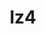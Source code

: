 ---
title: "lz4"
layout: cache
categories: [package, develop]
meta: {"compilers": ["cce@18.0.0", "gcc@10.5.0", "gcc@11.1.0", "gcc@11.4.0", "gcc@12.4.0", "gcc@13.3.0", "gcc@7.5.0", "intel-oneapi-compilers@2024.1.0", "intel-oneapi-compilers@2025.1.0", "msvc@19.39.33523"], "num_specs": 76, "num_specs_by_stack": {"aws-pcluster-neoverse_v1": 7, "aws-pcluster-x86_64_v4": 14, "build_systems": 7, "data-vis-sdk": 6, "developer-tools-aarch64-linux-gnu": 6, "developer-tools-x86_64_v3-linux-gnu": 6, "e4s": 6, "e4s-cray-rhel": 5, "e4s-neoverse-v2": 6, "e4s-oneapi": 8, "e4s-rocm-external": 7, "hep": 7, "radiuss": 7, "root": 76, "tutorial": 7, "windows-vis": 4}, "oss": ["amzn2", "centos7", "rhel8", "ubuntu18.04", "ubuntu20.04", "ubuntu22.04", "windows10.0.20348"], "platforms": ["linux", "windows"], "stacks": ["aws-pcluster-neoverse_v1", "aws-pcluster-x86_64_v4", "build_systems", "data-vis-sdk", "developer-tools-aarch64-linux-gnu", "developer-tools-x86_64_v3-linux-gnu", "e4s", "e4s-cray-rhel", "e4s-neoverse-v2", "e4s-oneapi", "e4s-rocm-external", "hep", "radiuss", "root", "tutorial", "windows-vis"], "targets": ["aarch64", "neoverse_v1", "neoverse_v2", "x86_64", "x86_64_v3", "x86_64_v4"], "versions": ["1.10.0"]}
spec_details: [{"compiler": "intel-oneapi-compilers@2024.1.0", "hash": "2gt236bshmj3hes35pripjextnvayges", "os": "amzn2", "platform": "linux", "size": "-", "stacks": ["aws-pcluster-x86_64_v4", "root"], "target": "x86_64_v3", "variants": ["build_system=makefile", "libs:=shared,static", "+pic"], "versions": ["1.10.0"]}, {"compiler": "gcc@13.3.0", "hash": "2uldq3pybnjxr4gem6l6oipsk2ybydb3", "os": "rhel8", "platform": "linux", "size": "-", "stacks": ["developer-tools-aarch64-linux-gnu", "root"], "target": "aarch64", "variants": ["build_system=makefile", "libs:=shared,static", "+pic"], "versions": ["1.10.0"]}, {"compiler": "intel-oneapi-compilers@2025.1.0", "hash": "32ml32745vglumlpy7m6nrghgjhhjtca", "os": "ubuntu22.04", "platform": "linux", "size": "-", "stacks": ["e4s-oneapi", "root"], "target": "x86_64_v3", "variants": ["build_system=makefile", "libs:=shared,static", "+pic"], "versions": ["1.10.0"]}, {"compiler": "gcc@12.4.0", "hash": "34a42lc3v6hhr76pcfwulyr2krqq6fpp", "os": "amzn2", "platform": "linux", "size": "-", "stacks": ["aws-pcluster-neoverse_v1", "root"], "target": "neoverse_v1", "variants": ["build_system=makefile", "libs:=shared,static", "+pic"], "versions": ["1.10.0"]}, {"compiler": "gcc@12.4.0", "hash": "43nlwjg7qxj7djdt4jpctaoyrmaixbct", "os": "amzn2", "platform": "linux", "size": "-", "stacks": ["aws-pcluster-neoverse_v1", "root"], "target": "neoverse_v1", "variants": ["build_system=makefile", "libs:=shared,static", "+pic"], "versions": ["1.10.0"]}, {"compiler": "msvc@19.39.33523", "hash": "44ajalsec5gycm4zxt2ti56ycsni3r2y", "os": "windows10.0.20348", "platform": "windows", "size": "-", "stacks": ["root", "windows-vis"], "target": "x86_64", "variants": ["build_system=cmake", "build_type=Release", "generator=ninja", "~ipo", "libs:=shared,static", "+pic"], "versions": ["1.10.0"]}, {"compiler": "gcc@12.4.0", "hash": "4ff4fzdbduzkqwasexggaafvunxdw4sh", "os": "amzn2", "platform": "linux", "size": "-", "stacks": ["aws-pcluster-neoverse_v1", "root"], "target": "neoverse_v1", "variants": ["build_system=makefile", "libs:=shared,static", "+pic"], "versions": ["1.10.0"]}, {"compiler": "gcc@13.3.0", "hash": "4phf5qp67ew63r44iipqvudndp2caked", "os": "rhel8", "platform": "linux", "size": "-", "stacks": ["developer-tools-aarch64-linux-gnu", "root"], "target": "aarch64", "variants": ["build_system=makefile", "libs:=shared,static", "+pic"], "versions": ["1.10.0"]}, {"compiler": "gcc@11.1.0", "hash": "5t7txa7cffq76a42riynkegmah7tauz7", "os": "ubuntu20.04", "platform": "linux", "size": "-", "stacks": ["data-vis-sdk", "root"], "target": "x86_64_v3", "variants": ["build_system=makefile", "libs:=shared,static", "+pic"], "versions": ["1.10.0"]}, {"compiler": "intel-oneapi-compilers@2025.1.0", "hash": "7gwq7x7kohj725dkawgf76pmvs24teuo", "os": "ubuntu22.04", "platform": "linux", "size": "-", "stacks": ["e4s-oneapi", "root"], "target": "x86_64_v3", "variants": ["build_system=makefile", "libs:=shared,static", "+pic"], "versions": ["1.10.0"]}, {"compiler": "gcc@11.1.0", "hash": "7ngqo3w3w5fn6i4atuoxjx57zhxbvwps", "os": "ubuntu20.04", "platform": "linux", "size": "-", "stacks": ["data-vis-sdk", "root"], "target": "x86_64_v3", "variants": ["build_system=makefile", "libs:=shared,static", "+pic"], "versions": ["1.10.0"]}, {"compiler": "intel-oneapi-compilers@2025.1.0", "hash": "ajefa2ydlmon55dh4sgjt6tyt24mijra", "os": "ubuntu22.04", "platform": "linux", "size": "-", "stacks": ["e4s-oneapi", "root"], "target": "x86_64_v3", "variants": ["build_system=makefile", "libs:=shared,static", "+pic"], "versions": ["1.10.0"]}, {"compiler": "msvc@19.39.33523", "hash": "alm57ecz3z62ny3aapoovqk6lc6qtmff", "os": "windows10.0.20348", "platform": "windows", "size": "-", "stacks": ["root", "windows-vis"], "target": "x86_64", "variants": ["build_system=cmake", "build_type=Release", "generator=ninja", "~ipo", "libs:=shared,static", "+pic"], "versions": ["1.10.0"]}, {"compiler": "intel-oneapi-compilers@2025.1.0", "hash": "aun223rlwt3tsi2tvvyseybmvlwgl64q", "os": "ubuntu22.04", "platform": "linux", "size": "-", "stacks": ["e4s-oneapi", "root"], "target": "x86_64_v3", "variants": ["build_system=makefile", "libs:=shared,static", "+pic"], "versions": ["1.10.0"]}, {"compiler": "gcc@11.4.0", "hash": "bgtc4dmfxaa3y2nh7mjf73fo4vsrkd5e", "os": "ubuntu22.04", "platform": "linux", "size": "-", "stacks": ["e4s", "e4s-rocm-external", "hep", "root", "tutorial"], "target": "x86_64_v3", "variants": ["build_system=makefile", "libs:=shared,static", "+pic"], "versions": ["1.10.0"]}, {"compiler": "gcc@7.5.0", "hash": "bhoee3k3hrmudkuiailcdb3uwmguacny", "os": "ubuntu18.04", "platform": "linux", "size": "-", "stacks": ["build_systems", "radiuss", "root"], "target": "x86_64_v3", "variants": ["build_system=makefile", "libs:=shared,static", "+pic"], "versions": ["1.10.0"]}, {"compiler": "intel-oneapi-compilers@2025.1.0", "hash": "ciofrnimyf63gztaxihzyujnpk7jjeu2", "os": "ubuntu22.04", "platform": "linux", "size": "-", "stacks": ["e4s-oneapi", "root"], "target": "x86_64_v3", "variants": ["build_system=makefile", "libs:=shared,static", "+pic"], "versions": ["1.10.0"]}, {"compiler": "gcc@11.4.0", "hash": "ctgzjvziyasfxf5ew65wgqdia5fx5kys", "os": "ubuntu22.04", "platform": "linux", "size": "-", "stacks": ["e4s-neoverse-v2", "root"], "target": "neoverse_v2", "variants": ["build_system=makefile", "libs:=shared,static", "+pic"], "versions": ["1.10.0"]}, {"compiler": "gcc@11.4.0", "hash": "d5b7dpoxcolwxkahp4pocbwhnyc4xl2p", "os": "ubuntu22.04", "platform": "linux", "size": "-", "stacks": ["e4s-neoverse-v2", "root"], "target": "neoverse_v2", "variants": ["build_system=makefile", "libs:=shared,static", "+pic"], "versions": ["1.10.0"]}, {"compiler": "intel-oneapi-compilers@2024.1.0", "hash": "dohnhrxfigzvf5nlgpv4aeu7z3amf4ca", "os": "amzn2", "platform": "linux", "size": "-", "stacks": ["aws-pcluster-x86_64_v4", "root"], "target": "x86_64_v3", "variants": ["build_system=makefile", "libs:=shared,static", "+pic"], "versions": ["1.10.0"]}, {"compiler": "gcc@7.5.0", "hash": "dpifc6w5ljsgk7ryeo7ugxq4uquu4bfd", "os": "ubuntu18.04", "platform": "linux", "size": "-", "stacks": ["build_systems", "radiuss", "root"], "target": "x86_64_v3", "variants": ["build_system=makefile", "libs:=shared,static", "+pic"], "versions": ["1.10.0"]}, {"compiler": "intel-oneapi-compilers@2025.1.0", "hash": "e6c5jtj6orgzqacxlietondarii72vu2", "os": "ubuntu22.04", "platform": "linux", "size": "-", "stacks": ["e4s-oneapi", "root"], "target": "x86_64_v3", "variants": ["build_system=makefile", "libs:=shared,static", "+pic"], "versions": ["1.10.0"]}, {"compiler": "gcc@11.4.0", "hash": "e6e6t25hfc7pyzoyw6pcmvpyn7rr65iq", "os": "ubuntu22.04", "platform": "linux", "size": "-", "stacks": ["e4s-neoverse-v2", "root"], "target": "neoverse_v2", "variants": ["build_system=makefile", "libs:=shared,static", "+pic"], "versions": ["1.10.0"]}, {"compiler": "gcc@12.4.0", "hash": "eh5r762rusmp2b4g4qaeooqjqslgfgyl", "os": "amzn2", "platform": "linux", "size": "-", "stacks": ["aws-pcluster-neoverse_v1", "root"], "target": "neoverse_v1", "variants": ["build_system=makefile", "libs:=shared,static", "+pic"], "versions": ["1.10.0"]}, {"compiler": "gcc@11.4.0", "hash": "evenplzgt4hvlzbhnlolbsal6cf4n5n5", "os": "ubuntu22.04", "platform": "linux", "size": "-", "stacks": ["e4s", "e4s-rocm-external", "hep", "root", "tutorial"], "target": "x86_64_v3", "variants": ["build_system=makefile", "libs:=shared,static", "+pic"], "versions": ["1.10.0"]}, {"compiler": "gcc@7.5.0", "hash": "gisxo25zcndp6lkfcvxnmiscyfiezk7e", "os": "ubuntu18.04", "platform": "linux", "size": "-", "stacks": ["build_systems", "radiuss", "root"], "target": "x86_64_v3", "variants": ["build_system=makefile", "libs:=shared,static", "+pic"], "versions": ["1.10.0"]}, {"compiler": "gcc@10.5.0", "hash": "gkgrt6rrkjsabr2tpljrhkrqjljnqq2s", "os": "centos7", "platform": "linux", "size": "-", "stacks": ["developer-tools-x86_64_v3-linux-gnu", "root"], "target": "x86_64_v3", "variants": ["build_system=makefile", "libs:=shared,static", "+pic"], "versions": ["1.10.0"]}, {"compiler": "gcc@13.3.0", "hash": "hvf75ql6pen5l4lehnz4q3rz4obrtyel", "os": "rhel8", "platform": "linux", "size": "-", "stacks": ["developer-tools-aarch64-linux-gnu", "root"], "target": "aarch64", "variants": ["build_system=makefile", "libs:=shared,static", "+pic"], "versions": ["1.10.0"]}, {"compiler": "gcc@11.4.0", "hash": "ib2bnzuz36zpqwdl5yaf7c473auatfzo", "os": "ubuntu22.04", "platform": "linux", "size": "-", "stacks": ["e4s-neoverse-v2", "root"], "target": "neoverse_v2", "variants": ["build_system=makefile", "libs:=shared,static", "+pic"], "versions": ["1.10.0"]}, {"compiler": "gcc@7.5.0", "hash": "ieke6eaz37fc53x763iudu2wsw4ibvkj", "os": "ubuntu18.04", "platform": "linux", "size": "-", "stacks": ["build_systems", "radiuss", "root"], "target": "x86_64_v3", "variants": ["build_system=makefile", "libs:=shared,static", "+pic"], "versions": ["1.10.0"]}, {"compiler": "intel-oneapi-compilers@2024.1.0", "hash": "iuoazy4u3birwunn7sz46wsbhvh2ouqz", "os": "amzn2", "platform": "linux", "size": "-", "stacks": ["aws-pcluster-x86_64_v4", "root"], "target": "x86_64_v3", "variants": ["build_system=makefile", "libs:=shared,static", "+pic"], "versions": ["1.10.0"]}, {"compiler": "gcc@11.4.0", "hash": "j7lspwrrccc34btquyhttustc7nwjgch", "os": "ubuntu22.04", "platform": "linux", "size": "-", "stacks": ["e4s-rocm-external", "hep", "root", "tutorial"], "target": "x86_64_v3", "variants": ["build_system=makefile", "libs:=shared,static", "+pic"], "versions": ["1.10.0"]}, {"compiler": "msvc@19.39.33523", "hash": "jgw2uqyua5jhjegbllgja4mly2seppvm", "os": "windows10.0.20348", "platform": "windows", "size": "-", "stacks": ["root", "windows-vis"], "target": "x86_64", "variants": ["build_system=cmake", "build_type=Release", "generator=ninja", "~ipo", "libs:=shared,static", "+pic"], "versions": ["1.10.0"]}, {"compiler": "cce@18.0.0", "hash": "kxk7xzzqnd45tfpqyvbeqlor63s2lify", "os": "rhel8", "platform": "linux", "size": "-", "stacks": ["e4s-cray-rhel", "root"], "target": "x86_64_v3", "variants": ["build_system=makefile", "libs:=shared,static", "+pic"], "versions": ["1.10.0"]}, {"compiler": "intel-oneapi-compilers@2024.1.0", "hash": "laalyamqmc4662pysnna4beoydab5yoo", "os": "amzn2", "platform": "linux", "size": "-", "stacks": ["aws-pcluster-x86_64_v4", "root"], "target": "x86_64_v4", "variants": ["build_system=makefile", "libs:=shared,static", "+pic"], "versions": ["1.10.0"]}, {"compiler": "gcc@13.3.0", "hash": "lfjulefzpyl2kj7fee44tgyz3fl4qaaq", "os": "rhel8", "platform": "linux", "size": "-", "stacks": ["developer-tools-aarch64-linux-gnu", "root"], "target": "aarch64", "variants": ["build_system=makefile", "libs:=shared,static", "+pic"], "versions": ["1.10.0"]}, {"compiler": "intel-oneapi-compilers@2024.1.0", "hash": "lgbckbwqhic33zuyptg274z3sbbv6rla", "os": "amzn2", "platform": "linux", "size": "-", "stacks": ["aws-pcluster-x86_64_v4", "root"], "target": "x86_64_v3", "variants": ["build_system=makefile", "libs:=shared,static", "+pic"], "versions": ["1.10.0"]}, {"compiler": "intel-oneapi-compilers@2024.1.0", "hash": "luqqo7gardgydxvbqbrrqjiloesjumfb", "os": "amzn2", "platform": "linux", "size": "-", "stacks": ["aws-pcluster-x86_64_v4", "root"], "target": "x86_64_v4", "variants": ["build_system=makefile", "libs:=shared,static", "+pic"], "versions": ["1.10.0"]}, {"compiler": "gcc@10.5.0", "hash": "mivnr3dslyvrxa4tvlzvfkatf4vcjetl", "os": "centos7", "platform": "linux", "size": "-", "stacks": ["developer-tools-x86_64_v3-linux-gnu", "root"], "target": "x86_64_v3", "variants": ["build_system=makefile", "libs:=shared,static", "+pic"], "versions": ["1.10.0"]}, {"compiler": "gcc@7.5.0", "hash": "mybqj5mftyxhn223msrmdqey6sl3q4f2", "os": "ubuntu18.04", "platform": "linux", "size": "-", "stacks": ["build_systems", "radiuss", "root"], "target": "x86_64_v3", "variants": ["build_system=makefile", "libs:=shared,static", "+pic"], "versions": ["1.10.0"]}, {"compiler": "gcc@11.1.0", "hash": "nqmffhsmacknz7yyfxepta5ssjazka6q", "os": "ubuntu20.04", "platform": "linux", "size": "-", "stacks": ["data-vis-sdk", "root"], "target": "x86_64_v3", "variants": ["build_system=makefile", "libs:=shared,static", "+pic"], "versions": ["1.10.0"]}, {"compiler": "intel-oneapi-compilers@2024.1.0", "hash": "oldbnsm43m3hsadjpe2teelfhvu6n2sq", "os": "amzn2", "platform": "linux", "size": "-", "stacks": ["aws-pcluster-x86_64_v4", "root"], "target": "x86_64_v4", "variants": ["build_system=makefile", "libs:=shared,static", "+pic"], "versions": ["1.10.0"]}, {"compiler": "gcc@12.4.0", "hash": "olqr435qbpirvcvcyon3kj45isq2tewj", "os": "amzn2", "platform": "linux", "size": "-", "stacks": ["aws-pcluster-neoverse_v1", "root"], "target": "neoverse_v1", "variants": ["build_system=makefile", "libs:=shared,static", "+pic"], "versions": ["1.10.0"]}, {"compiler": "gcc@7.5.0", "hash": "phfwinl2mgr4bkuvrvx2pkigwtbvx5ya", "os": "ubuntu18.04", "platform": "linux", "size": "-", "stacks": ["build_systems", "radiuss", "root"], "target": "x86_64_v3", "variants": ["build_system=makefile", "libs:=shared,static", "+pic"], "versions": ["1.10.0"]}, {"compiler": "gcc@11.4.0", "hash": "qqupxnpbvlev23dgtahln7ijbkho6aqq", "os": "ubuntu22.04", "platform": "linux", "size": "-", "stacks": ["e4s-neoverse-v2", "root"], "target": "neoverse_v2", "variants": ["build_system=makefile", "libs:=shared,static", "+pic"], "versions": ["1.10.0"]}, {"compiler": "cce@18.0.0", "hash": "qsvbcxufzjyqioqehpvjf5z5uvkqugtt", "os": "rhel8", "platform": "linux", "size": "-", "stacks": ["e4s-cray-rhel", "root"], "target": "x86_64_v3", "variants": ["build_system=makefile", "libs:=shared,static", "+pic"], "versions": ["1.10.0"]}, {"compiler": "gcc@13.3.0", "hash": "qwwnrnhdhwbbqjnwkoymvbsdjr5izdoh", "os": "rhel8", "platform": "linux", "size": "-", "stacks": ["developer-tools-aarch64-linux-gnu", "root"], "target": "aarch64", "variants": ["build_system=makefile", "libs:=shared,static", "+pic"], "versions": ["1.10.0"]}, {"compiler": "gcc@11.1.0", "hash": "rgzkd5da6mnbhr7fy2eubooq7whmmyfj", "os": "ubuntu20.04", "platform": "linux", "size": "-", "stacks": ["data-vis-sdk", "root"], "target": "x86_64_v3", "variants": ["build_system=makefile", "libs:=shared,static", "+pic"], "versions": ["1.10.0"]}, {"compiler": "intel-oneapi-compilers@2024.1.0", "hash": "rkpgx4id5odffuyz3v4ztdbdjetwzisl", "os": "amzn2", "platform": "linux", "size": "-", "stacks": ["aws-pcluster-x86_64_v4", "root"], "target": "x86_64_v4", "variants": ["build_system=makefile", "libs:=shared,static", "+pic"], "versions": ["1.10.0"]}, {"compiler": "intel-oneapi-compilers@2025.1.0", "hash": "s7okfgzz7ukw4xgdg6dodplufhgxhdmf", "os": "ubuntu22.04", "platform": "linux", "size": "-", "stacks": ["e4s-oneapi", "root"], "target": "x86_64_v3", "variants": ["build_system=makefile", "libs:=shared,static", "+pic"], "versions": ["1.10.0"]}, {"compiler": "gcc@11.1.0", "hash": "sevlp3hvvkndgyvufbrv6hbnpmllpqrx", "os": "ubuntu20.04", "platform": "linux", "size": "-", "stacks": ["data-vis-sdk", "root"], "target": "x86_64_v3", "variants": ["build_system=makefile", "libs:=shared,static", "+pic"], "versions": ["1.10.0"]}, {"compiler": "gcc@11.4.0", "hash": "slj3z5oabidgl5jnbu2gs6fczmmi73qz", "os": "ubuntu22.04", "platform": "linux", "size": "-", "stacks": ["e4s", "e4s-rocm-external", "hep", "root", "tutorial"], "target": "x86_64_v3", "variants": ["build_system=makefile", "libs:=shared,static", "+pic"], "versions": ["1.10.0"]}, {"compiler": "gcc@13.3.0", "hash": "sxc7pzvq3z2ucfdw3u7mtt4pzo5um4zz", "os": "rhel8", "platform": "linux", "size": "-", "stacks": ["developer-tools-aarch64-linux-gnu", "root"], "target": "aarch64", "variants": ["build_system=makefile", "libs:=shared,static", "+pic"], "versions": ["1.10.0"]}, {"compiler": "gcc@11.4.0", "hash": "t7fdgqwnsq4eeqsqqgohdvrozd7w7qvy", "os": "ubuntu22.04", "platform": "linux", "size": "-", "stacks": ["e4s", "e4s-rocm-external", "hep", "root", "tutorial"], "target": "x86_64_v3", "variants": ["build_system=makefile", "libs:=shared,static", "+pic"], "versions": ["1.10.0"]}, {"compiler": "intel-oneapi-compilers@2024.1.0", "hash": "thfbqsruqcsus6xszbwbc5bfjbk6wsxi", "os": "amzn2", "platform": "linux", "size": "-", "stacks": ["aws-pcluster-x86_64_v4", "root"], "target": "x86_64_v3", "variants": ["build_system=makefile", "libs:=shared,static", "+pic"], "versions": ["1.10.0"]}, {"compiler": "gcc@7.5.0", "hash": "tpbhzlbyuirvfau237bexwd35j22xceo", "os": "ubuntu18.04", "platform": "linux", "size": "-", "stacks": ["build_systems", "radiuss", "root"], "target": "x86_64_v3", "variants": ["build_system=makefile", "libs:=shared,static", "+pic"], "versions": ["1.10.0"]}, {"compiler": "gcc@11.4.0", "hash": "u7lwvgxcwy33h5rkrdiisqrd5zah3rpe", "os": "ubuntu22.04", "platform": "linux", "size": "-", "stacks": ["e4s-neoverse-v2", "root"], "target": "neoverse_v2", "variants": ["build_system=makefile", "libs:=shared,static", "+pic"], "versions": ["1.10.0"]}, {"compiler": "intel-oneapi-compilers@2024.1.0", "hash": "uhu45voxl5pxvazpyczr6ydhvihao6ae", "os": "amzn2", "platform": "linux", "size": "-", "stacks": ["aws-pcluster-x86_64_v4", "root"], "target": "x86_64_v4", "variants": ["build_system=makefile", "libs:=shared,static", "+pic"], "versions": ["1.10.0"]}, {"compiler": "msvc@19.39.33523", "hash": "uztmt5lglkxj3h42tuutgfcd7ypdsmgv", "os": "windows10.0.20348", "platform": "windows", "size": "-", "stacks": ["root", "windows-vis"], "target": "x86_64", "variants": ["build_system=cmake", "build_type=Release", "generator=ninja", "~ipo", "libs:=shared,static", "+pic"], "versions": ["1.10.0"]}, {"compiler": "gcc@11.4.0", "hash": "vh7n7c7l3oreisd6yiwjcb5m4wzplgvh", "os": "ubuntu22.04", "platform": "linux", "size": "-", "stacks": ["e4s", "e4s-rocm-external", "hep", "root", "tutorial"], "target": "x86_64_v3", "variants": ["build_system=makefile", "libs:=shared,static", "+pic"], "versions": ["1.10.0"]}, {"compiler": "intel-oneapi-compilers@2025.1.0", "hash": "vq3xjdunegsvdgvb3dxwls44s2acmybk", "os": "ubuntu22.04", "platform": "linux", "size": "-", "stacks": ["e4s-oneapi", "root"], "target": "x86_64_v3", "variants": ["build_system=makefile", "libs:=shared,static", "+pic"], "versions": ["1.10.0"]}, {"compiler": "gcc@10.5.0", "hash": "w7zud3cytuskynrdpdbtkhk4r4pxtmvf", "os": "centos7", "platform": "linux", "size": "-", "stacks": ["developer-tools-x86_64_v3-linux-gnu", "root"], "target": "x86_64_v3", "variants": ["build_system=makefile", "libs:=shared,static", "+pic"], "versions": ["1.10.0"]}, {"compiler": "intel-oneapi-compilers@2024.1.0", "hash": "wfhlwgpndh3loknpd3plqar34zeot6ij", "os": "amzn2", "platform": "linux", "size": "-", "stacks": ["aws-pcluster-x86_64_v4", "root"], "target": "x86_64_v4", "variants": ["build_system=makefile", "libs:=shared,static", "+pic"], "versions": ["1.10.0"]}, {"compiler": "gcc@10.5.0", "hash": "wg6hh2cifa2gchyhsiskda2frx4cua6p", "os": "centos7", "platform": "linux", "size": "-", "stacks": ["developer-tools-x86_64_v3-linux-gnu", "root"], "target": "x86_64_v3", "variants": ["build_system=makefile", "libs:=shared,static", "+pic"], "versions": ["1.10.0"]}, {"compiler": "gcc@12.4.0", "hash": "wk7ofht4xbyz7pskmtsn4ynotbq6uft3", "os": "amzn2", "platform": "linux", "size": "-", "stacks": ["aws-pcluster-neoverse_v1", "root"], "target": "neoverse_v1", "variants": ["build_system=makefile", "libs:=shared,static", "+pic"], "versions": ["1.10.0"]}, {"compiler": "cce@18.0.0", "hash": "wl52usb2pwbienycm7o6m5nqy3tehyco", "os": "rhel8", "platform": "linux", "size": "-", "stacks": ["e4s-cray-rhel", "root"], "target": "x86_64_v3", "variants": ["build_system=makefile", "libs:=shared,static", "+pic"], "versions": ["1.10.0"]}, {"compiler": "gcc@10.5.0", "hash": "wmxqwgdwdqlmou4cz4jsykdqi4lnzekw", "os": "centos7", "platform": "linux", "size": "-", "stacks": ["developer-tools-x86_64_v3-linux-gnu", "root"], "target": "x86_64_v3", "variants": ["build_system=makefile", "libs:=shared,static", "+pic"], "versions": ["1.10.0"]}, {"compiler": "intel-oneapi-compilers@2024.1.0", "hash": "wz5kqat4bu4lszi2nth4e5ph6avr2igk", "os": "amzn2", "platform": "linux", "size": "-", "stacks": ["aws-pcluster-x86_64_v4", "root"], "target": "x86_64_v4", "variants": ["build_system=makefile", "libs:=shared,static", "+pic"], "versions": ["1.10.0"]}, {"compiler": "gcc@11.4.0", "hash": "xgbkguhewv45hexj74pdj74574kov6qi", "os": "ubuntu22.04", "platform": "linux", "size": "-", "stacks": ["e4s", "e4s-rocm-external", "hep", "root", "tutorial"], "target": "x86_64_v3", "variants": ["build_system=makefile", "libs:=shared,static", "+pic"], "versions": ["1.10.0"]}, {"compiler": "cce@18.0.0", "hash": "y6u3mpmqagiixbb5efbtkb7umre7zduw", "os": "rhel8", "platform": "linux", "size": "-", "stacks": ["e4s-cray-rhel", "root"], "target": "x86_64_v3", "variants": ["build_system=makefile", "libs:=shared,static", "+pic"], "versions": ["1.10.0"]}, {"compiler": "cce@18.0.0", "hash": "yllt7wtosb4ce3k7n5wpbcqialwa3vup", "os": "rhel8", "platform": "linux", "size": "-", "stacks": ["e4s-cray-rhel", "root"], "target": "x86_64_v3", "variants": ["build_system=makefile", "libs:=shared,static", "+pic"], "versions": ["1.10.0"]}, {"compiler": "gcc@10.5.0", "hash": "yubgsq35hqru5v3nktw7pihhpvgzudix", "os": "centos7", "platform": "linux", "size": "-", "stacks": ["developer-tools-x86_64_v3-linux-gnu", "root"], "target": "x86_64_v3", "variants": ["build_system=makefile", "libs:=shared,static", "+pic"], "versions": ["1.10.0"]}, {"compiler": "gcc@12.4.0", "hash": "z4cnl4sk5mrgeclwgg6oessgphwfbpnj", "os": "amzn2", "platform": "linux", "size": "-", "stacks": ["aws-pcluster-neoverse_v1", "root"], "target": "neoverse_v1", "variants": ["build_system=makefile", "libs:=shared,static", "+pic"], "versions": ["1.10.0"]}, {"compiler": "intel-oneapi-compilers@2024.1.0", "hash": "zaf2vzdqqkhjujsw7ztriir72yro7qvg", "os": "amzn2", "platform": "linux", "size": "-", "stacks": ["aws-pcluster-x86_64_v4", "root"], "target": "x86_64_v3", "variants": ["build_system=makefile", "libs:=shared,static", "+pic"], "versions": ["1.10.0"]}, {"compiler": "intel-oneapi-compilers@2024.1.0", "hash": "zj6rmg5ac2w4oqmvlxznpvutkq46kdy5", "os": "amzn2", "platform": "linux", "size": "-", "stacks": ["aws-pcluster-x86_64_v4", "root"], "target": "x86_64_v3", "variants": ["build_system=makefile", "libs:=shared,static", "+pic"], "versions": ["1.10.0"]}, {"compiler": "gcc@11.1.0", "hash": "zkvk64ovh2qawkxjsqht7biyflqfxk5j", "os": "ubuntu20.04", "platform": "linux", "size": "-", "stacks": ["data-vis-sdk", "root"], "target": "x86_64_v3", "variants": ["build_system=makefile", "libs:=shared,static", "+pic"], "versions": ["1.10.0"]}]
---